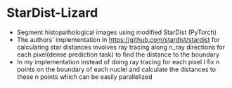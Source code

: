# StarDist-Lizard
- Segment histopathological images using modified StarDist (PyTorch)
- The authors' implementation in https://github.com/stardist/stardist for calculating star distances involves ray tracing along n_ray directions for each pixel(dense prediction task) to find the distance to the boundary
- In my implementation instead of doing ray tracing for each pixel I fix n points on the boundary of each nuclei and calculate the distances to these n points which can be easily parallelized

